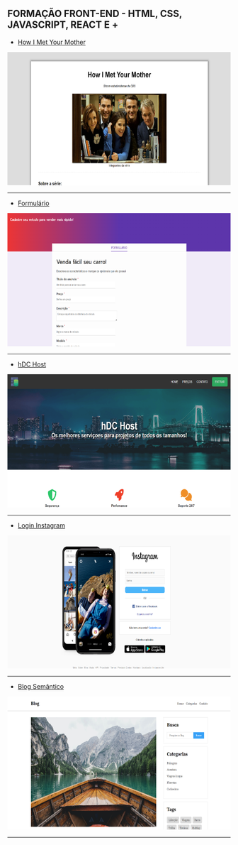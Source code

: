 ## FORMAÇÃO FRONT-END - HTML, CSS, JAVASCRIPT, REACT E +

- [How I Met Your Mother](HTML_CSS/how_I_met_your_mother/)

<img alt="image How I Met Your Mother" height="300px" src="img/how_i_met_your_mother.png"><hr/>

- [Formulário](HTML_CSS/formulario/)

<img alt="formulário" height="300px" src="img/formulario.png"><hr/>

- [hDC Host](HTML_CSS/HDC_HOST/)

<img alt="hDC Host" height="300px" src="img/hdc_host.png"><hr/>

- [Login Instagram](HTML_CSS/login_instagram/)

<img alt="home login instagram" height="300px" src="img/instagram.png"><hr/>

- [Blog Semântico](HTML_CSS/blog_semantico/)

<img alt="Blog semantico" height="300px" src="img/blog_semantico.png"><hr/>